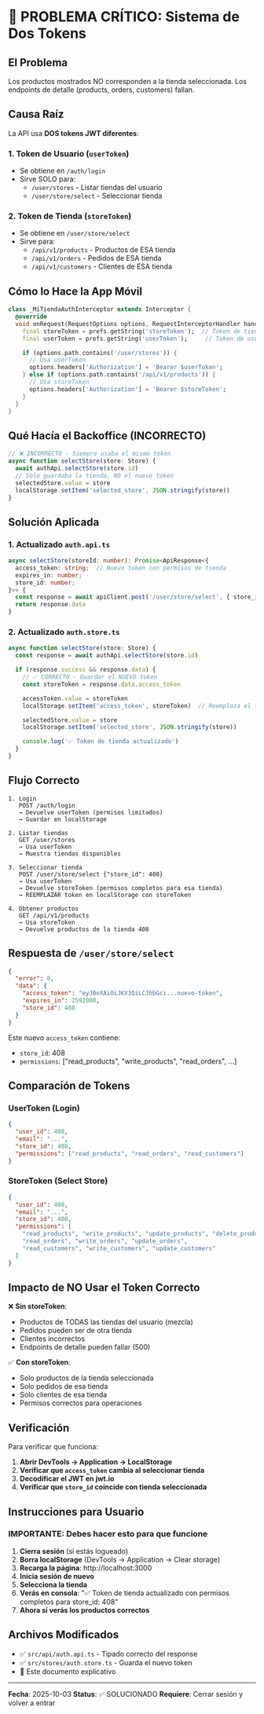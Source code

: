 # 🔴 PROBLEMA CRÍTICO: Sistema de Dos Tokens

## El Problema

Los productos mostrados NO corresponden a la tienda seleccionada. Los endpoints de detalle (products, orders, customers) fallan.

## Causa Raíz

La API usa **DOS tokens JWT diferentes**:

### 1. Token de Usuario (`userToken`)
- Se obtiene en `/auth/login`
- Sirve SOLO para:
  - `/user/stores` - Listar tiendas del usuario
  - `/user/store/select` - Seleccionar tienda

### 2. Token de Tienda (`storeToken`)
- Se obtiene en `/user/store/select`
- Sirve para:
  - `/api/v1/products` - Productos de ESA tienda
  - `/api/v1/orders` - Pedidos de ESA tienda
  - `/api/v1/customers` - Clientes de ESA tienda

## Cómo lo Hace la App Móvil

```dart
class _MiTiendaAuthInterceptor extends Interceptor {
  @override
  void onRequest(RequestOptions options, RequestInterceptorHandler handler) async {
    final storeToken = prefs.getString('storeToken');  // Token de tienda
    final userToken = prefs.getString('userToken');     // Token de usuario

    if (options.path.contains('/user/stores')) {
      // Usa userToken
      options.headers['Authorization'] = 'Bearer $userToken';
    } else if (options.path.contains('/api/v1/products')) {
      // Usa storeToken
      options.headers['Authorization'] = 'Bearer $storeToken';
    }
  }
}
```

## Qué Hacía el Backoffice (INCORRECTO)

```typescript
// ❌ INCORRECTO - Siempre usaba el mismo token
async function selectStore(store: Store) {
  await authApi.selectStore(store.id)
  // Solo guardaba la tienda, NO el nuevo token
  selectedStore.value = store
  localStorage.setItem('selected_store', JSON.stringify(store))
}
```

## Solución Aplicada

### 1. Actualizado `auth.api.ts`
```typescript
async selectStore(storeId: number): Promise<ApiResponse<{
  access_token: string;  // Nuevo token con permisos de tienda
  expires_in: number;
  store_id: number;
}>> {
  const response = await apiClient.post('/user/store/select', { store_id: storeId })
  return response.data
}
```

### 2. Actualizado `auth.store.ts`
```typescript
async function selectStore(store: Store) {
  const response = await authApi.selectStore(store.id)

  if (response.success && response.data) {
    // ✅ CORRECTO - Guardar el NUEVO token
    const storeToken = response.data.access_token

    accessToken.value = storeToken
    localStorage.setItem('access_token', storeToken)  // Reemplaza el token

    selectedStore.value = store
    localStorage.setItem('selected_store', JSON.stringify(store))

    console.log('✅ Token de tienda actualizado')
  }
}
```

## Flujo Correcto

```
1. Login
   POST /auth/login
   → Devuelve userToken (permisos limitados)
   → Guardar en localStorage

2. Listar tiendas
   GET /user/stores
   → Usa userToken
   → Muestra tiendas disponibles

3. Seleccionar tienda
   POST /user/store/select {"store_id": 408}
   → Usa userToken
   → Devuelve storeToken (permisos completos para esa tienda)
   → REEMPLAZAR token en localStorage con storeToken

4. Obtener productos
   GET /api/v1/products
   → Usa storeToken
   → Devuelve productos de la tienda 408
```

## Respuesta de `/user/store/select`

```json
{
  "error": 0,
  "data": {
    "access_token": "eyJ0eXAiOiJKV1QiLCJhbGci...nuevo-token",
    "expires_in": 2592000,
    "store_id": 408
  }
}
```

Este nuevo `access_token` contiene:
- `store_id`: 408
- `permissions`: ["read_products", "write_products", "read_orders", ...]

## Comparación de Tokens

### UserToken (Login)
```json
{
  "user_id": 408,
  "email": "...",
  "store_id": 408,
  "permissions": ["read_products", "read_orders", "read_customers"]
}
```

### StoreToken (Select Store)
```json
{
  "user_id": 408,
  "email": "...",
  "store_id": 408,
  "permissions": [
    "read_products", "write_products", "update_products", "delete_products",
    "read_orders", "write_orders", "update_orders",
    "read_customers", "write_customers", "update_customers"
  ]
}
```

## Impacto de NO Usar el Token Correcto

❌ **Sin storeToken**:
- Productos de TODAS las tiendas del usuario (mezcla)
- Pedidos pueden ser de otra tienda
- Clientes incorrectos
- Endpoints de detalle pueden fallar (500)

✅ **Con storeToken**:
- Solo productos de la tienda seleccionada
- Solo pedidos de esa tienda
- Solo clientes de esa tienda
- Permisos correctos para operaciones

## Verificación

Para verificar que funciona:

1. **Abrir DevTools → Application → LocalStorage**
2. **Verificar que `access_token` cambia al seleccionar tienda**
3. **Decodificar el JWT en jwt.io**
4. **Verificar que `store_id` coincide con tienda seleccionada**

## Instrucciones para Usuario

### IMPORTANTE: Debes hacer esto para que funcione

1. **Cierra sesión** (si estás logueado)
2. **Borra localStorage** (DevTools → Application → Clear storage)
3. **Recarga la página**: http://localhost:3000
4. **Inicia sesión de nuevo**
5. **Selecciona la tienda**
6. **Verás en consola**: "✅ Token de tienda actualizado con permisos completos para store_id: 408"
7. **Ahora sí verás los productos correctos**

## Archivos Modificados

- ✅ `src/api/auth.api.ts` - Tipado correcto del response
- ✅ `src/stores/auth.store.ts` - Guarda el nuevo token
- 📄 Este documento explicativo

---

**Fecha**: 2025-10-03
**Status**: ✅ SOLUCIONADO
**Requiere**: Cerrar sesión y volver a entrar

